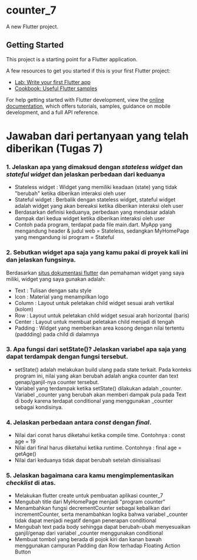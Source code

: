 # counter_7

A new Flutter project.

## Getting Started

This project is a starting point for a Flutter application.

A few resources to get you started if this is your first Flutter project:

- [Lab: Write your first Flutter app](https://docs.flutter.dev/get-started/codelab)
- [Cookbook: Useful Flutter samples](https://docs.flutter.dev/cookbook)

For help getting started with Flutter development, view the
[online documentation](https://docs.flutter.dev/), which offers tutorials,
samples, guidance on mobile development, and a full API reference.

# Jawaban dari pertanyaan yang telah diberikan (Tugas 7)

### 1. Jelaskan apa yang dimaksud dengan *stateless widget* dan *stateful widget* dan jelaskan perbedaan dari keduanya
- Stateless widget : Widget yang memiliki keadaan (state) yang tidak "berubah" ketika diberikan interaksi oleh user
- Stateful widget : Berbalik dengan stateless widget, stateful widget adalah widget yang akan bereaksi ketika diberikan interaksi oleh user
- Berdasarkan definisi keduanya, perbedaan yang mendasar adalah dampak dari kedua widget ketika diberikan interaksi oleh user
- Contoh pada program, terdapat pada file main.dart. MyApp yang mengandung header & judul web = Stateless, sedangkan MyHomePage yang mengandung isi program = Stateful

### 2. Sebutkan widget apa saja yang kamu pakai di proyek kali ini dan jelaskan fungsinya.
Berdasarkan [situs dokumentasi flutter](https://docs.flutter.dev/development/ui/widgets/) dan pemahaman widget yang saya miliki, widget yang saya gunakan adalah:
- Text : Tulisan dengan satu style
- Icon : Material yang menampilkan logo
- Column : Layout untuk peletakan child widget sesuai arah vertikal (kolom)
- Row : Layout untuk peletakan child widget sesuai arah horizontal (baris)
- Center : Layout untuk membuat peletakan child menjadi di tengah
- Padding : Widget yang memberikan area kosong dengan nilai tertentu (paddding) pada child di dalamnya

### 3. Apa fungsi dari **setState()**? Jelaskan variabel apa saja yang dapat terdampak dengan fungsi tersebut.
- setState() adalah melakukan build ulang pada state terkait. Pada konteks program ini, nilai yang akan berubah adalah angka counter dan text genap/ganjil-nya counter tersebut.
- Variabel yang terdampak ketika setState() dilakukan adalah _counter. Variabel _counter yang berubah akan memberi dampak pula pada Text di body karena terdapat conditional yang menggunakan _counter sebagai kondisinya.

### 4. Jelaskan perbedaan antara *const* dengan *final*.
- Nilai dari const harus diketahui ketika compile time. Contohnya : const age = 19
- Nilai dari final harus diketahui ketika runtime. Contohnya : final age = getAge()
- Nilai dari keduanya tidak dapat berubah setelah diinisialisasi

### 5. Jelaskan bagaimana cara kamu mengimplementasikan *checklist* di atas.
- Melakukan flutter create untuk pembuatan aplikasi counter_7
- Mengubah title dari MyHomePage menjadi "program counter"
- Menambahkan fungsi decrementCounter sebagai kebalikan dari incrementCounter, serta menambahkan logika bahwa variabel _counter tidak dapat menjadi negatif dengan penerapan conditional
- Mengubah text pada body sehingga dapat berubah-ubah menyesuaikan ganjil/genap dari variabel _counter menggunakan conditional
- Membuat tombol yang berada di pojok kiri dan kanan bawah menggunakan campuran Padding dan Row terhadap Floating Action Button